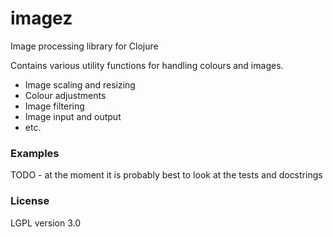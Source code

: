 imagez
======

Image processing library for Clojure

Contains various utility functions for handling colours and images.

 - Image scaling and resizing
 - Colour adjustments
 - Image filtering
 - Image input and output
 - etc.
 
### Examples

TODO - at the moment it is probably best to look at the tests and docstrings

### License

LGPL version 3.0
